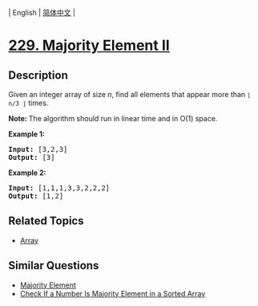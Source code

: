 
| English | [简体中文](README.md) |

# [229. Majority Element II](https://leetcode-cn.com/problems/majority-element-ii/)

## Description

<p>Given an integer array of size <i>n</i>, find all elements that appear more than <code>&lfloor; n/3 &rfloor;</code> times.</p>

<p><strong>Note: </strong>The algorithm should run in linear time and in O(1) space.</p>

<p><strong>Example 1:</strong></p>

<pre>
<strong>Input:</strong> [3,2,3]
<strong>Output:</strong> [3]</pre>

<p><strong>Example 2:</strong></p>

<pre>
<strong>Input:</strong> [1,1,1,3,3,2,2,2]
<strong>Output:</strong> [1,2]</pre>


## Related Topics

- [Array](https://leetcode-cn.com/tag/array)

## Similar Questions

- [Majority Element](../majority-element/README_EN.md)
- [Check If a Number Is Majority Element in a Sorted Array](../check-if-a-number-is-majority-element-in-a-sorted-array/README_EN.md)
